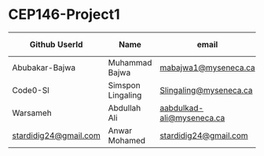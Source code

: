 # CEP146-Project1
|Github UserId         | Name             | email                          | Student Number|
|----------------------|------------------|------------------------------- |---------------|
|Abubakar-Bajwa        |Muhammad Bajwa    | mabajwa1@myseneca.ca           |122423254      |
|Code0-Sl              |Simspon Lingaling |Slingaling@myseneca.ca          | 100624253     |
|Warsameh              |Abdullah Ali      | aabdulkad-ali@myseneca.ca      |125022251      |
|stardidig24@gmail.com |Anwar Mohamed     |stardidig24@gmail.com|106806250 |               |
